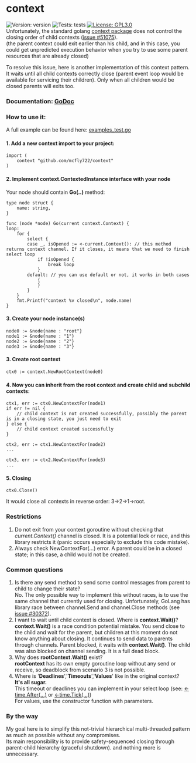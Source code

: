 # context
![Version: version](https://img.shields.io/badge/version-v1.0.6-success.svg)
![Tests: tests](https://img.shields.io/badge/tests-✔6|✘0-success.svg)
[![License: GPL3.0](https://img.shields.io/badge/License-GPL3.0-blue.svg)](https://www.gnu.org/licenses/gpl-3.0.html)
<br>
Unfortunately, the standard golang [context package](https://github.com/golang/go/tree/master/src/context) does not control the closing order of child contexts ([issue #51075](https://github.com/golang/go/issues/51075)).<br>
(the parent context could exit earlier than his child, and in this case, you could get unpredicted execution behavior when you try to use some parent resources that are already closed)

To resolve this issue, here is another implementation of this context pattern.<br>
It waits until all child contexts correctly close (parent event loop would be available for servicing their children). Only when all children would be closed parents will exits too.

### Documentation: [GoDoc](https://pkg.go.dev/github.com/mcfly722/context)

### How to use it:

A full example can be found here: [examples_test.go](https://github.com/mcfly722/goPackages/blob/main/context/examples_test.go)


#### 1. Add a new context import to your project:
```
import (
	context "github.com/mcfly722/context"
)
```
#### 2. Implement context.ContextedInstance interface with your node
Your node should contain <b>Go(..)</b> method:
```
type node struct {
	name: string,
}

func (node *node) Go(current context.Context) {
loop:
	for {
		select {
		case _, isOpened := <-current.Context(): // this method returns context channel. If it closes, it means that we need to finish select loop
			if !isOpened {
				break loop
			}
		default: // you can use default or not, it works in both cases
			{
			}
		}
	}
	fmt.Printf("context %v closed\n", node.name)
}
```
#### 3. Create your node instance(s)
```
node0 := &node{name : "root"}
node1 := &node{name : "1"}
node2 := &node{name : "2"}
node3 := &node{name : "3"}
```
#### 3. Create root context
```
ctx0 := context.NewRootContext(node0)
```
#### 4. Now you can inherit from the root context and create child and subchild contexts:
```
ctx1, err := ctx0.NewContextFor(node1)
if err != nil {
	// child context is not created successfully, possibly the parent is in a closing state, you just need to exit
} else {
	// child context created successfully
}
```
```
ctx2, err := ctx1.NewContextFor(node2)
...
```
```
ctx3, err := ctx2.NewContextFor(node3)
...
```
#### 5. Closing
```
ctx0.Close()
```
It would close all contexts in reverse order: 3->2->1->root.

### Restrictions
 1. Do not exit from your context goroutine without checking that *current.Context()* channel is closed. It is a potential lock or race, and this library restricts it (panic occurs especially to exclude this code mistake).<br>
 2. Always check NewContextFor(...) error. A parent could be in a closed state; in this case, a child would not be created.<br>

### Common questions
 1. Is there any send method to send some control messages from parent to child to change their state?<br>
 No. The only possible way to implement this without races, is to use the same channel that currently used for closing. Unfortunately, GoLang has library race between channel.Send and channel.Close methods (see [issue #30372](https://github.com/golang/go/issues/30372)).
 2. I want to wait until child context is closed. Where is <b>context.Wait()</b>?<br>
 <b>context.Wait()</b> is a race condition potential mistake. You send close to the child and wait for the parent, but children at this moment do not know anything about closing. It continues to send data to parents through channels. Parent blocked, it waits with <b>context.Wait()</b>. The child was also blocked on channel sending. It is a full dead block.
 3. Why does <b>rootContext.Wait()</b> exist?<br>
 <b>rootContext</b> has its own empty goroutine loop without any send or receive, so deadblock from scenario 3 is not possible.
 4. Where is '<b>Deadlines</b>','<b>Timeouts</b>','<b>Values</b>' like in the original context?<br>
<b>It's all sugar.</b><br>
This timeout or deadlines you can implement in your select loop (see: [<-time.After(...)](https://pkg.go.dev/time#After) or [<-time.Tick(...)](https://pkg.go.dev/time#Tick))<br>
For values, use the constructor function with parameters.<br>

### By the way
My goal here is to simplify this not-trivial hierarchical multi-threaded pattern as much as possible without any compromises.<br>
Its main responsibility is to provide safety-sequenced closing through parent-child hierarchy (graceful shutdown). and nothing more is unnecessary.<br><br>